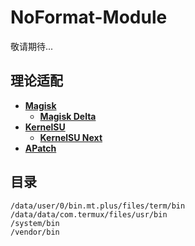 # NoFormat-Module

敬请期待...

## 理论适配
- [**Magisk**](https://github.com/topjohnwu/Magisk)
  - [**Magisk Delta**](https://github.com/shockeyzhang/magisk-delta)
- [**KernelSU**](https://github.com/tiann/KernelSU)
  - [**KernelSU Next**](https://github.com/KernelSU-Next/KernelSU-Next)
- [**APatch**](https://github.com/bmax121/APatch)

## 目录

```
/data/user/0/bin.mt.plus/files/term/bin
/data/data/com.termux/files/usr/bin
/system/bin
/vendor/bin
```